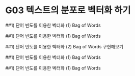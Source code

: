 # G03 텍스트의 분포로 벡터화 하기

##1)  단어 빈도를 이용한 벡터화 (1) Bag of Words



##1)  단어 빈도를 이용한 벡터화 (1) Bag of Words



##1) 단어 빈도를 이용한 벡터화 (2) Bag of Words 구현해보기



##1)  단어 빈도를 이용한 벡터화 (1) Bag of Words



##1)  단어 빈도를 이용한 벡터화 (1) Bag of Words
<!--stackedit_data:
eyJoaXN0b3J5IjpbMTk3MDA0MDI1NCw3MzA5OTgxMTZdfQ==
-->
